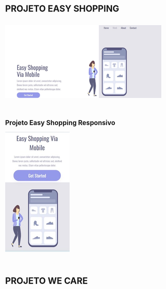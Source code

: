 <h1>PROJETO EASY SHOPPING</h1>
<br>
<img src="https://github.com/felipeabedin-code/PROJETOS-EASY-SHOPPING-E-WE-CARE/blob/master/img/EASY%20SHOPPING%20DESKTOP%20NEW.jpg?raw=true">
<br>
<br>
<br>
<h2>Projeto Easy Shopping Responsivo</h2>
<img src="https://github.com/felipeabedin-code/PROJETOS-EASY-SHOPPING-E-WE-CARE/blob/master/img/EASY%20SHOPPING%20MOBILE.jpg?raw=true">
<br>
<br>
<br>
<h1>PROJETO WE CARE</h1>
<br>
<img src="
<br>







<h5>Desenvolvi ambos projetos através do curso de programação DevClub</h5>

